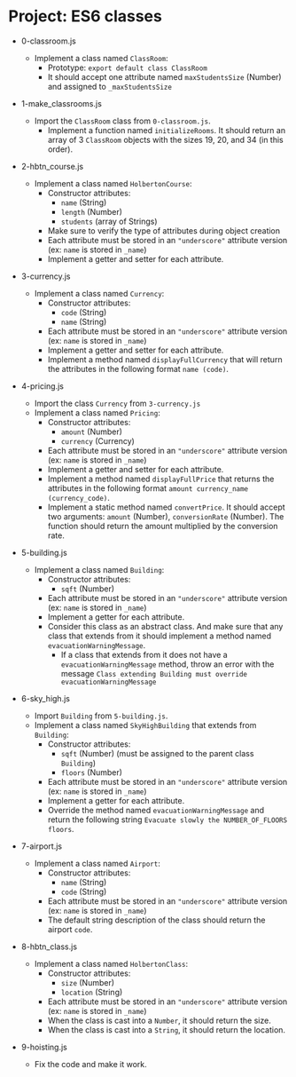 # Project: ES6 classes

*   0-classroom.js
    - Implement a class named `ClassRoom`:
      - Prototype: `export default class ClassRoom`
      - It should accept one attribute named `maxStudentsSize` (Number) and assigned to `_maxStudentsSize`

*   1-make_classrooms.js
    - Import the `ClassRoom` class from `0-classroom.js`.
      - Implement a function named `initializeRooms`. It should return an array of 3 `ClassRoom` objects with the sizes 19, 20, and 34 (in this order).

*   2-hbtn_course.js
    - Implement a class named `HolbertonCourse`:
      - Constructor attributes:
        - `name` (String)
        - `length` (Number)
        - `students` (array of Strings)
      - Make sure to verify the type of attributes during object creation
      - Each attribute must be stored in an `"underscore"` attribute version (ex: `name` is stored in `_name`)
      - Implement a getter and setter for each attribute.

*   3-currency.js
    - Implement a class named `Currency`:
      - Constructor attributes:
        - `code` (String)
        - `name` (String)
      - Each attribute must be stored in an `"underscore"` attribute version (ex: `name` is stored in `_name`)
      - Implement a getter and setter for each attribute.
      - Implement a method named `displayFullCurrency` that will return the attributes in the following format `name (code)`.

*   4-pricing.js
    - Import the class `Currency` from `3-currency.js`
    - Implement a class named `Pricing`:
      - Constructor attributes:
        - `amount` (Number)
        - `currency` (Currency)
      - Each attribute must be stored in an `"underscore"` attribute version (ex: `name` is stored in `_name`)
      - Implement a getter and setter for each attribute.
      - Implement a method named `displayFullPrice` that returns the attributes in the following format `amount currency_name (currency_code)`.
      - Implement a static method named `convertPrice`. It should accept two arguments: `amount` (Number), `conversionRate` (Number). The function should return the amount multiplied by the conversion rate.

*   5-building.js
    - Implement a class named `Building`:
      - Constructor attributes:
        - `sqft` (Number)
      - Each attribute must be stored in an `"underscore"` attribute version (ex: `name` is stored in `_name`)
      - Implement a getter for each attribute.
      - Consider this class as an abstract class. And make sure that any class that extends from it should implement a method named `evacuationWarningMessage`.
        - If a class that extends from it does not have a `evacuationWarningMessage` method, throw an error with the message `Class extending Building must override evacuationWarningMessage`

*   6-sky_high.js
    - Import `Building` from `5-building.js`.
    - Implement a class named `SkyHighBuilding` that extends from `Building`:
      - Constructor attributes:
        - `sqft` (Number) (must be assigned to the parent class `Building`)
        - `floors` (Number)
      - Each attribute must be stored in an `"underscore"` attribute version (ex: `name` is stored in `_name`)
      - Implement a getter for each attribute.
      - Override the method named `evacuationWarningMessage` and return the following string `Evacuate slowly the NUMBER_OF_FLOORS floors`.

*   7-airport.js
    - Implement a class named `Airport`:
      - Constructor attributes:
        - `name` (String)
        - `code` (String)
      - Each attribute must be stored in an `"underscore"` attribute version (ex: `name` is stored in `_name`)
      - The default string description of the class should return the airport `code`.

*   8-hbtn_class.js
    - Implement a class named `HolbertonClass`:
      - Constructor attributes:
        - `size` (Number)
        - `location` (String)
      - Each attribute must be stored in an `"underscore"` attribute version (ex: `name` is stored in `_name`)
      - When the class is cast into a `Number`, it should return the size.
      - When the class is cast into a `String`, it should return the location.

*   9-hoisting.js
    - Fix the code and make it work.


